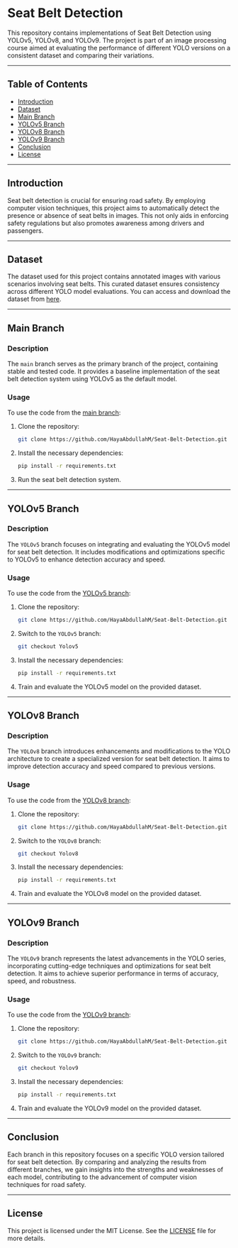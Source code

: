 
# Seat Belt Detection





This repository contains implementations of Seat Belt Detection using YOLOv5, YOLOv8, and YOLOv9. The project is part of an image processing course aimed at evaluating the performance of different YOLO versions on a consistent dataset and comparing their variations.

---

## Table of Contents

- [Introduction](#introduction)
- [Dataset](#dataset)
- [Main Branch](#main-branch)
- [YOLOv5 Branch](#yolov5-branch)
- [YOLOv8 Branch](#yolov8-branch)
- [YOLOv9 Branch](#yolov9-branch)
- [Conclusion](#conclusion)
- [License](#license)

---

## Introduction

Seat belt detection is crucial for ensuring road safety. By employing computer vision techniques, this project aims to automatically detect the presence or absence of seat belts in images. This not only aids in enforcing safety regulations but also promotes awareness among drivers and passengers.

---

## Dataset

The dataset used for this project contains annotated images with various scenarios involving seat belts. This curated dataset ensures consistency across different YOLO model evaluations. You can access and download the dataset from [here](https://universe.roboflow.com/fay-regu8/seat_belt-iauiy).

---

## Main Branch

### Description

The `main` branch serves as the primary branch of the project, containing stable and tested code. It provides a baseline implementation of the seat belt detection system using YOLOv5 as the default model.

### Usage

To use the code from the [main branch](https://github.com/HayaAbdullahM/Seat-Belt-Detection/tree/main):

1. Clone the repository:
   ```bash
   git clone https://github.com/HayaAbdullahM/Seat-Belt-Detection.git
   ```

2. Install the necessary dependencies:
   ```bash
   pip install -r requirements.txt
   ```

3. Run the seat belt detection system.

---

## YOLOv5 Branch

### Description

The `YOLOv5` branch focuses on integrating and evaluating the YOLOv5 model for seat belt detection. It includes modifications and optimizations specific to YOLOv5 to enhance detection accuracy and speed.

### Usage

To use the code from the [YOLOv5 branch](https://github.com/HayaAbdullahM/Seat-Belt-Detection/tree/Yolov5):

1. Clone the repository:
   ```bash
   git clone https://github.com/HayaAbdullahM/Seat-Belt-Detection.git
   ```

2. Switch to the `YOLOv5` branch:
   ```bash
   git checkout Yolov5
   ```

3. Install the necessary dependencies:
   ```bash
   pip install -r requirements.txt
   ```

4. Train and evaluate the YOLOv5 model on the provided dataset.

---

## YOLOv8 Branch

### Description

The `YOLOv8` branch introduces enhancements and modifications to the YOLO architecture to create a specialized version for seat belt detection. It aims to improve detection accuracy and speed compared to previous versions.

### Usage

To use the code from the [YOLOv8 branch](https://github.com/HayaAbdullahM/Seat-Belt-Detection/tree/Yolov8):

1. Clone the repository:
   ```bash
   git clone https://github.com/HayaAbdullahM/Seat-Belt-Detection.git
   ```

2. Switch to the `YOLOv8` branch:
   ```bash
   git checkout Yolov8
   ```

3. Install the necessary dependencies:
   ```bash
   pip install -r requirements.txt
   ```

4. Train and evaluate the YOLOv8 model on the provided dataset.

---

## YOLOv9 Branch

### Description

The `YOLOv9` branch represents the latest advancements in the YOLO series, incorporating cutting-edge techniques and optimizations for seat belt detection. It aims to achieve superior performance in terms of accuracy, speed, and robustness.

### Usage

To use the code from the [YOLOv9 branch](https://github.com/HayaAbdullahM/Seat-Belt-Detection/tree/Yolov9):

1. Clone the repository:
   ```bash
   git clone https://github.com/HayaAbdullahM/Seat-Belt-Detection.git
   ```

2. Switch to the `YOLOv9` branch:
   ```bash
   git checkout Yolov9
   ```

3. Install the necessary dependencies:
   ```bash
   pip install -r requirements.txt
   ```

4. Train and evaluate the YOLOv9 model on the provided dataset.

---

## Conclusion

Each branch in this repository focuses on a specific YOLO version tailored for seat belt detection. By comparing and analyzing the results from different branches, we gain insights into the strengths and weaknesses of each model, contributing to the advancement of computer vision techniques for road safety.

---

## License

This project is licensed under the MIT License. See the [LICENSE](LICENSE) file for more details.




